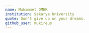 ```yaml
---
name: Muhammet OMER
institution: Sakarya University
quote: Don't give up on your dreams.
github_user: mukireus
---
```

